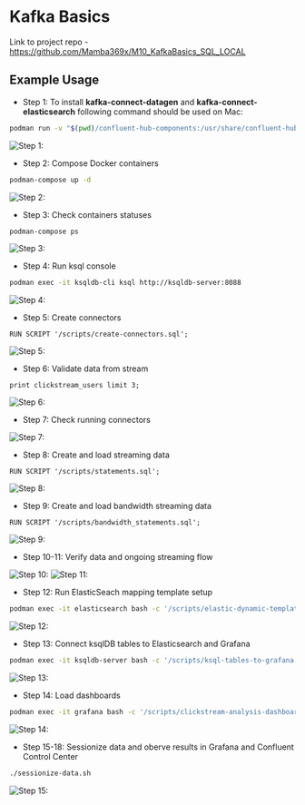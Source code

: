 # Kafka Basics

Link to project repo - https://github.com/Mamba369x/M10_KafkaBasics_SQL_LOCAL

## Example Usage

* Step 1: To install **kafka-connect-datagen** and **kafka-connect-elasticsearch** following command should be used on Mac:

```bash
podman run -v "$(pwd)/confluent-hub-components:/usr/share/confluent-hub-components" cnfldemos/cp-server-connect-datagen:0.6.0-7.2.1 sh -c "confluent-hub install --no-prompt confluentinc/kafka-connect-elasticsearch:10.0.2 && confluent-hub install --no-prompt confluentinc/kafka-connect-datagen:0.4.0"
```

![Step 1:](screenshots/confluent_hub_installed.png)

* Step 2: Compose Docker containers

```bash
podman-compose up -d
```

![Step 2:](screenshots/containers_created.png)

* Step 3: Check containers statuses

```bash
podman-compose ps
```

![Step 3:](screenshots/containers_running.png)

* Step 4: Run ksql console

```bash
podman exec -it ksqldb-cli ksql http://ksqldb-server:8088
```

![Step 4:](screenshots/ksqldb_launched.png)

* Step 5: Create connectors

```ksql
RUN SCRIPT '/scripts/create-connectors.sql';
```

![Step 5:](screenshots/created_connectors.png)

* Step 6: Validate data from stream

```ksql
print clickstream_users limit 3;
```

![Step 6:](screenshots/stream_data.png)

* Step 7: Check running connectors

![Step 7:](screenshots/three_connectors.png)

* Step 8: Create and load streaming data

```ksql
RUN SCRIPT '/scripts/statements.sql';
```

![Step 8:](screenshots/stream_loaded.png)

* Step 9: Create and load bandwidth streaming data

```ksql
RUN SCRIPT '/scripts/bandwidth_statements.sql';
```

![Step 9:](screenshots/stream_loaded_bandwidth.png)

* Step 10-11: Verify data and ongoing streaming flow

![Step 10:](screenshots/verify_data.png)
![Step 11:](screenshots/verify_data_flow.png)

* Step 12: Run ElasticSeach mapping template setup

```bash
podman exec -it elasticsearch bash -c '/scripts/elastic-dynamic-template.sh'
```

![Step 12:](screenshots/es_setup.png)

* Step 13: Connect ksqlDB tables to Elasticsearch and Grafana

```bash
podman exec -it ksqldb-server bash -c '/scripts/ksql-tables-to-grafana.sh'
```

![Step 13:](screenshots/connect_tables.png)

* Step 14: Load dashboards

```bash
podman exec -it grafana bash -c '/scripts/clickstream-analysis-dashboard.sh'
```

![Step 14:](screenshots/load_dashboard.png)

* Step 15-18: Sessionize data and oberve results in Grafana and Confluent Control Center

```bash
./sessionize-data.sh
```
![Step 15:](screenshots/twelve_connectors.png)


